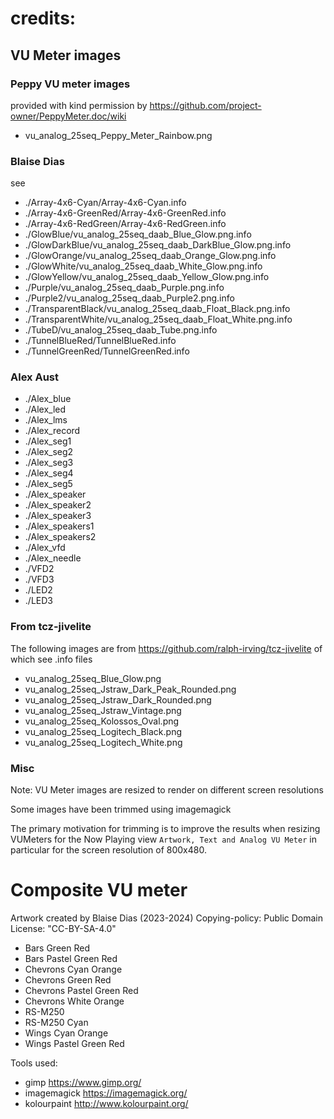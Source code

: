 # credits:
## VU Meter images
### Peppy VU meter images
provided with kind permission by https://github.com/project-owner/PeppyMeter.doc/wiki
* vu_analog_25seq_Peppy_Meter_Rainbow.png

### Blaise Dias
see
* ./Array-4x6-Cyan/Array-4x6-Cyan.info
* ./Array-4x6-GreenRed/Array-4x6-GreenRed.info
* ./Array-4x6-RedGreen/Array-4x6-RedGreen.info
* ./GlowBlue/vu_analog_25seq_daab_Blue_Glow.png.info
* ./GlowDarkBlue/vu_analog_25seq_daab_DarkBlue_Glow.png.info
* ./GlowOrange/vu_analog_25seq_daab_Orange_Glow.png.info
* ./GlowWhite/vu_analog_25seq_daab_White_Glow.png.info
* ./GlowYellow/vu_analog_25seq_daab_Yellow_Glow.png.info
* ./Purple/vu_analog_25seq_daab_Purple.png.info
* ./Purple2/vu_analog_25seq_daab_Purple2.png.info
* ./TransparentBlack/vu_analog_25seq_daab_Float_Black.png.info
* ./TransparentWhite/vu_analog_25seq_daab_Float_White.png.info
* ./TubeD/vu_analog_25seq_daab_Tube.png.info
* ./TunnelBlueRed/TunnelBlueRed.info
* ./TunnelGreenRed/TunnelGreenRed.info

### Alex Aust
* ./Alex_blue
* ./Alex_led
* ./Alex_lms
* ./Alex_record
* ./Alex_seg1
* ./Alex_seg2
* ./Alex_seg3
* ./Alex_seg4
* ./Alex_seg5
* ./Alex_speaker
* ./Alex_speaker2
* ./Alex_speaker3
* ./Alex_speakers1
* ./Alex_speakers2
* ./Alex_vfd
* ./Alex_needle
* ./VFD2
* ./VFD3
* ./LED2
* ./LED3

### From tcz-jivelite
The following images are from https://github.com/ralph-irving/tcz-jivelite of which
see .info files
* vu_analog_25seq_Blue_Glow.png
* vu_analog_25seq_Jstraw_Dark_Peak_Rounded.png
* vu_analog_25seq_Jstraw_Dark_Rounded.png
* vu_analog_25seq_Jstraw_Vintage.png
* vu_analog_25seq_Kolossos_Oval.png
* vu_analog_25seq_Logitech_Black.png
* vu_analog_25seq_Logitech_White.png

### Misc
Note: VU Meter images are resized to render on different screen resolutions

Some images have been trimmed using imagemagick

The primary motivation for trimming is to improve the results when resizing VUMeters
for the Now Playing view `Artwork, Text and Analog VU Meter` in particular for the screen
resolution of 800x480.


# Composite VU meter

Artwork created by Blaise Dias (2023-2024)
Copying-policy:	Public Domain
License: "CC-BY-SA-4.0"

* Bars Green Red
* Bars Pastel Green Red
* Chevrons Cyan Orange
* Chevrons Green Red
* Chevrons Pastel Green Red
* Chevrons White Orange
* RS-M250
* RS-M250 Cyan
* Wings Cyan Orange
* Wings Pastel Green Red

Tools used:
* gimp https://www.gimp.org/
* imagemagick https://imagemagick.org/
* kolourpaint http://www.kolourpaint.org/

